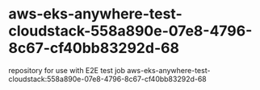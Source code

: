 # aws-eks-anywhere-test-cloudstack-558a890e-07e8-4796-8c67-cf40bb83292d-68
repository for use with E2E test job aws-eks-anywhere-test-cloudstack:558a890e-07e8-4796-8c67-cf40bb83292d-68
